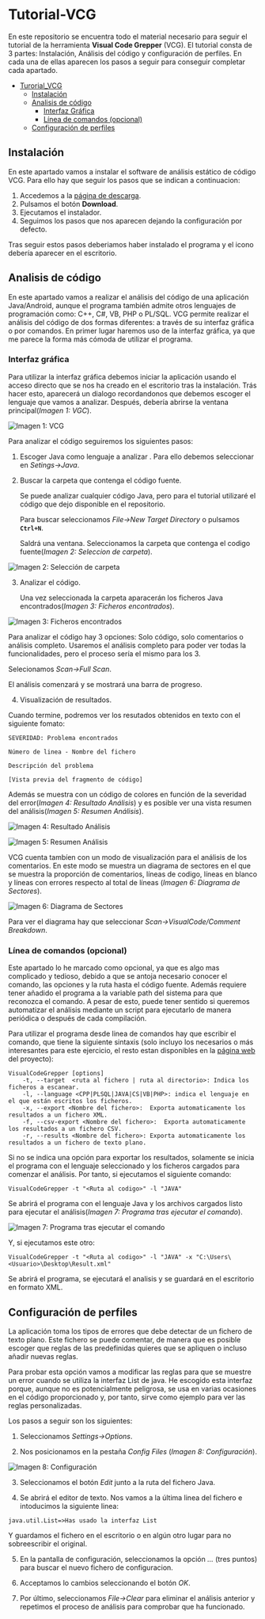 # Tutorial-VCG

En este repositorio se encuentra todo el material necesario para seguir el tutorial de la herramienta **Visual Code Grepper** (VCG).
El tutorial consta de 3 partes: Instalación, Análisis del código y configuración de perfiles. En cada una de ellas aparecen los pasos a seguir para conseguir completar cada apartado.

* [Turorial_VCG](#Tutorial-VCG)
	* [Instalación](#Instalación)
	* [Analisis de código](#Analisis-de-código)
		* [Interfaz Gráfica](#Interfaz-gráfica)
		* [Línea de comandos (opcional)](#Línea-de-comandos-opcional)
	* [Configuración de perfiles](#Configuración-de-perfiles)

## Instalación
En este apartado vamos a instalar el software de análisis estático de código VCG. Para ello hay que seguir los pasos que se indican a continuacion:
1. Accedemos a la [página de descarga](https://sourceforge.net/projects/visualcodegrepp/ "VCG").
2. Pulsamos el botón **Download**.
3. Ejecutamos el instalador.
4. Seguimos los pasos que nos aparecen dejando la configuración por defecto.

Tras seguir estos pasos deberiamos haber instalado el programa y el icono debería aparecer en el escritorio.

## Analisis de código

En este apartado vamos a realizar el análisis del código de una aplicación Java/Android, aunque el programa también admite otros lenguajes de programación como: C++, C#, VB, PHP o PL/SQL.
VCG permite realizar el análisis del código de dos formas diferentes: a través de su interfaz gráfica o por comandos. En primer lugar haremos uso de la interfaz gráfica, ya que me parece la forma más cómoda de utilizar el programa.

### Interfaz gráfica

Para utilizar la interfaz gráfica debemos iniciar la aplicación usando el acceso directo que se nos ha creado en el escritorio tras la instalación. Trás hacer esto, aparecerá un dialogo recordandonos que debemos escoger el lenguaje que vamos a analizar. Después, debería abrirse la ventana principal(*Imagen 1: VGC*).

![Imagen 1: VCG](res/ventanaVCG.png "Imagen 1: VCG")

Para analizar el código seguiremos los siguientes pasos:
1. Escoger Java como lenguaje a analizar .
Para ello debemos seleccionar en *Setings->Java*.
2. Buscar la carpeta que contenga el código fuente.

	Se puede analizar cualquier código Java, pero para el tutorial utilizaré el código que dejo disponible en el repositorio.

	Para buscar seleccionamos *File->New Target Directory*  o pulsamos **``Ctrl+N``**.

	Saldrá una ventana. Seleccionamos la carpeta que contenga el codigo fuente(*Imagen 2: Seleccion de carpeta*).

![Imagen 2: Selección de carpeta](res/SeleccionarCarpeta.png "Imagen 2: Selección de carpeta")

3. Analizar el código.

	Una vez seleccionada la carpeta aparacerán los ficheros Java encontrados(*Imagen 3: Ficheros encontrados*).

![Imagen 3: Ficheros encontrados](res/FicherosEncontrados.png "Imagen 3: Ficheros encontrados")

Para analizar el código hay 3 opciones: Solo código, solo comentarios o análisis completo. Usaremos el análisis completo para poder ver todas la funcionalidades, pero el proceso sería el mismo para los 3.

Selecionamos *Scan->Full Scan*.

El análisis comenzará y se mostrará una barra de progreso.

4. Visualización de resultados. 

Cuando termine, podremos ver los resutados obtenidos en texto con el siguiente fomato:
```
SEVERIDAD: Problema encontrados

Número de linea - Nombre del fichero

Descripción del problema

[Vista previa del fragmento de código]
```

Además se muestra con un código de colores en función de la severidad del error(*Imagen 4: Resultado Análisis*) y es posible ver una vista resumen del análisis(*Imagen 5: Resumen Análisis*).

![Imagen 4: Resultado Análisis](res/Resultado.png "Imagen 4: Resultado Análisis")

![Imagen 5: Resumen Análisis](res/Resumen.png "Imagen 5: Resumen Análisis")

VCG cuenta tambíen con un modo de visualización para el análisis de los comentarios. En este modo se muestra un diagrama de sectores en el que se muestra la proporción de comentarios, líneas de codigo, líneas en blanco y líneas con errores respecto al total de líneas (*Imagen 6: Diagrama de Sectores*).

![Imagen 6: Diagrama de Sectores](res/Sectores.png "Imagen 6: Diagrama de Sectores")

Para ver el diagrama hay que seleccionar *Scan->VisualCode/Comment Breakdown*.

### Línea de comandos (opcional)

Este apartado lo he marcado como opcional, ya que es algo mas complicado y tedioso, debido a que se antoja necesario conocer el comando, las opciones y la ruta hasta el código fuente. Además requiere tener añadido el programa a la variable path del sistema para que reconozca el comando. A pesar de esto, puede tener sentido si queremos automatizar el análisis mediante un script para ejecutarlo de manera periódica o después de cada compilación.

Para utilizar el programa desde linea de comandos hay que escribir el comando, que tiene la siguiente sintaxis (solo incluyo los necesarios o más interesantes para este ejercicio, el resto estan disponibles en la [página web](https://github.com/nccgroup/VCG) del proyecto):
```
VisualCodeGrepper [options]
	-t, --target  <ruta al fichero | ruta al directorio>: Indica los ficheros a escanear.
	-l, --language <CPP|PLSQL|JAVA|CS|VB|PHP>: indica el lenguaje en el que están escritos los ficheros.
	-x, --export <Nombre del fichero>:	Exporta automaticamente los resultados a un fichero XML.
	-f, --csv-export <Nombre del fichero>:	Exporta automaticamente los resultados a un fichero CSV.
	-r, --results <Nombre del fichero>:	Exporta automaticamente los resultados a un fichero de texto plano.

```
Si no se indica una opción para exportar los resultados, solamente se inicia el programa con el lenguaje seleccionado y los ficheros cargados para comenzar el análisis.
Por tanto, si ejecutamos el siguiente comando:

``VisualCodeGrepper -t "<Ruta al codigo>" -l "JAVA"``

Se abrirá el programa con el lenguaje Java y los archivos cargados listo para ejecutar el análisis(*Imagen 7: Programa tras ejecutar el comando*).

![Imagen 7: Programa tras ejecutar el comando](res/InicioComandos.png "Imagen 7: Programa tras ejecutar el comando")

Y, si ejecutamos este otro:

``VisualCodeGrepper -t "<Ruta al codigo>" -l "JAVA" -x "C:\Users\<Usuario>\Desktop\Result.xml"``

Se abrirá el programa, se ejecutará el analisis y se guardará en el escritorio en formato XML.

## Configuración de perfiles

La aplicación toma los tipos de errores que debe detectar de un fichero de texto plano. Este fichero se puede comentar, de manera que es posible escoger que reglas de las predefinidas quieres que se apliquen o incluso añadir nuevas reglas.

Para probar esta opción vamos a modificar las reglas para que se muestre un error cuando se utiliza la interfaz List de java. He escogido esta interfaz porque, aunque no es potencialmente peligrosa, se usa en varias ocasiones en el código proporcionado y, por tanto, sirve como ejemplo para ver las reglas personalizadas.

Los pasos a seguir son los siguientes:

1. Seleccionamos *Settings->Options*.

2. Nos posicionamos en la pestaña *Config Files* (*Imagen 8: Configuración*).

![Imagen 8: Configuración](res/Configuracion.png "Imagen 8: Configuración")

3. Seleccionamos el botón *Edit*  junto a la ruta del fichero Java.

4. Se abrirá el editor de texto. Nos vamos a la última linea del fichero e intoducimos la siguiente linea:

``java.util.List=>Has usado la interfaz List``

Y guardamos el fichero en el escritorio o en algún otro lugar para no sobreescribir el original.

5. En la pantalla de configuración, seleccionamos la opción *...* (tres puntos) para buscar el nuevo fichero de configuracion.

6. Acceptamos lo cambios seleccionando el botón *OK*.

7. Por último, seleccionamos *File->Clear* para eliminar el análisis anterior y repetimos el proceso de análisis para comprobar que ha funcionado.
